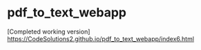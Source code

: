 # pdf_to_text_webapp

[Completed working version] https://CodeSolutions2.github.io/pdf_to_text_webapp/index6.html
